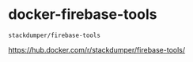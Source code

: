 # docker-firebase-tools

`stackdumper/firebase-tools`

https://hub.docker.com/r/stackdumper/firebase-tools/
